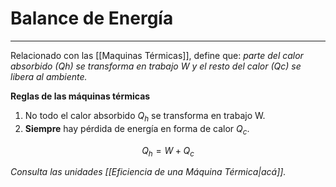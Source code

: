 # Balance de Energía
***
Relacionado con las [[Maquinas Térmicas]], define que: *parte del calor absorbido (Qh) se transforma en trabajo W y el resto del calor (Qc) se libera al ambiente.*

**Reglas de las máquinas térmicas**
1. No todo el calor absorbido $Q_{h}$ se transforma en trabajo W.
2. **Siempre** hay pérdida de energía en forma de calor $Q_{c}$.

$$
Q_{h}=W+Q_{c}
$$

*Consulta las unidades [[Eficiencia de una Máquina Térmica|acá]].*
